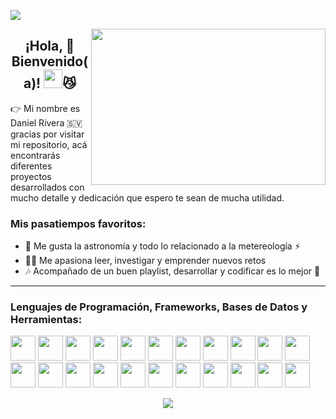 ![](https://komarev.com/ghpvc/?username=danielrivera03&color=red)


<img align="right" height="250" width="375" alt="" src="https://user-images.githubusercontent.com/44457989/164160616-78ac548d-a16f-4f7f-a502-8db5d1d477e3.jpg" />
<h2 align="center">¡Hola, 👊 Bienvenido(a)! <img src="https://media.giphy.com/media/hvRJCLFzcasrR4ia7z/giphy.gif" width="30px">😼 </h2>
<p>👉 Mi nombre es Daniel Rivera 🇸🇻 gracias por visitar mi repositorio, acá encontrarás diferentes proyectos desarrollados con mucho detalle y dedicación que espero te sean de mucha utilidad.</p>

<h3>Mis pasatiempos favoritos:</h3>

- 🔭 Me gusta la astronomía y todo lo relacionado a la metereología ⚡
- 👨‍💻 Me apasiona leer, investigar y emprender nuevos retos
- 🎶 Acompañado de un buen playlist, desarrollar y codificar es lo mejor 🙌


---

### Lenguajes de Programación, Frameworks, Bases de Datos y Herramientas:
<code><img height="40" src="https://cdn.jsdelivr.net/gh/devicons/devicon/icons/cplusplus/cplusplus-original.svg"></code>
<code><img height="40" src="https://cdn.jsdelivr.net/gh/devicons/devicon/icons/csharp/csharp-original.svg"></code>
<code><img height="40" src="https://cdn.jsdelivr.net/gh/devicons/devicon/icons/dot-net/dot-net-original-wordmark.svg"></code>
<code><img height="40" src="https://cdn.jsdelivr.net/gh/devicons/devicon/icons/dotnetcore/dotnetcore-plain.svg"></code>
<code><img height="40" src="https://cdn.jsdelivr.net/gh/devicons/devicon/icons/dot-net/dot-net-original.svg"></code>
<code><img height="40" src="https://cdn.jsdelivr.net/gh/devicons/devicon/icons/php/php-plain.svg"></code>
<code><img height="40" src="https://cdn.jsdelivr.net/gh/devicons/devicon/icons/apache/apache-original-wordmark.svg"></code>
<code><img height="40" src="https://cdn.jsdelivr.net/gh/devicons/devicon/icons/java/java-original-wordmark.svg"></code>
<code><img height="40" src="https://cdn.jsdelivr.net/gh/devicons/devicon/icons/javascript/javascript-original.svg"></code>
<code><img height="40" src="https://cdn.jsdelivr.net/gh/devicons/devicon/icons/jquery/jquery-original-wordmark.svg"></code>
<code><img height="40" src="https://cdn.jsdelivr.net/gh/devicons/devicon/icons/html5/html5-original-wordmark.svg"></code>
<code><img height="40" src="https://cdn.jsdelivr.net/gh/devicons/devicon/icons/css3/css3-original-wordmark.svg"></code>
<code><img height="40" src="https://cdn.jsdelivr.net/gh/devicons/devicon/icons/bootstrap/bootstrap-original-wordmark.svg"></code>
<code><img height="40" src="https://cdn.jsdelivr.net/gh/devicons/devicon/icons/sass/sass-original.svg"></code>
<code><img height="40" src="https://cdn.jsdelivr.net/gh/devicons/devicon/icons/microsoftsqlserver/microsoftsqlserver-plain-wordmark.svg"></code>
<code><img height="40" src="https://cdn.jsdelivr.net/gh/devicons/devicon/icons/mysql/mysql-original-wordmark.svg"></code>
<code><img height="40" src="https://cdn.jsdelivr.net/gh/devicons/devicon/icons/github/github-original.svg"></code>
<code><img height="40" src="https://cdn.jsdelivr.net/gh/devicons/devicon/icons/git/git-original-wordmark.svg"></code>
<code><img height="40" src="https://cdn.jsdelivr.net/gh/devicons/devicon/icons/visualstudio/visualstudio-plain.svg"></code>
<code><img height="40" src="https://cdn.jsdelivr.net/gh/devicons/devicon/icons/vscode/vscode-original.svg"></code>
<code><img height="40" src="https://cdn.jsdelivr.net/gh/devicons/devicon/icons/photoshop/photoshop-line.svg"></code>
<code><img height="40" src="https://cdn.jsdelivr.net/gh/devicons/devicon/icons/inkscape/inkscape-original-wordmark.svg"></code>


<p align="center"> <img src="https://github-readme-stats.vercel.app/api?username=danielrivera03&show_icons=true&theme=radical" />
